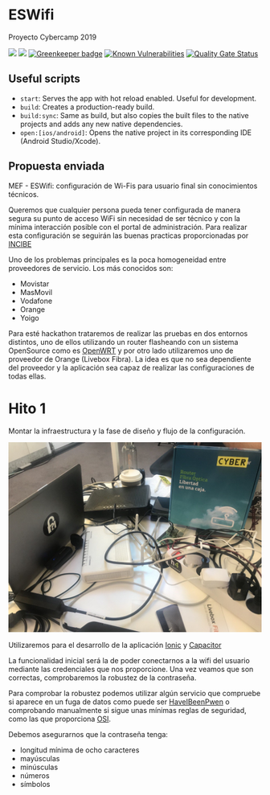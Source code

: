 # ESWifi

Proyecto Cybercamp 2019

![](https://github.com/MEFS2019/ESWifi/workflows/Android%20CI/badge.svg)
![](https://github.com/MEFS2019/ESWifi/workflows/APK%20lint%20analysis/badge.svg)
[![Greenkeeper badge](https://badges.greenkeeper.io/MEFS2019/ESWifi.svg)](https://greenkeeper.io/)
[![Known Vulnerabilities](https://snyk.io/test/github/MEFS2019/ESWifi/badge.svg?targetFile=android/app/build.gradle)](https://snyk.io/test/github/MEFS2019/ESWifi?targetFile=android/app/build.gradle)
[![Quality Gate Status](https://sonarcloud.io/api/project_badges/measure?project=MEFS2019_ESWifi&metric=alert_status)](https://sonarcloud.io/dashboard?id=MEFS2019_ESWifi)




## Useful scripts

- `start`: Serves the app with hot reload enabled. Useful for development.
- `build`: Creates a production-ready build.
- `build:sync`: Same as build, but also copies the built files to the native projects and adds any new native dependencies.
- `open:[ios/android]`: Opens the native project in its corresponding IDE (Android Studio/Xcode).

## Propuesta enviada

MEF - ESWifi: configuración de Wi-Fis para usuario final sin conocimientos técnicos.

Queremos que cualquier persona pueda tener configurada de manera segura su punto de acceso WiFi sin necesidad de ser técnico y con la mínima interacción posible con el portal de administración. Para realizar esta configuración se seguirán las buenas practicas proporcionadas por [INCIBE](https://www.incibe.es/sites/default/files/contenidos/guias/doc/guia-de-seguridad-en-redes-wifi.pdf)

Uno de los problemas principales es la poca homogeneidad entre proveedores de servicio. Los más conocidos son:
- Movistar
- MasMovil
- Vodafone
- Orange
- Yoigo

Para esté hackathon trataremos de realizar las pruebas en dos entornos distintos, uno de ellos utilizando un router flasheando con un sistema OpenSource como es [OpenWRT](https://openwrt.org/) y por otro lado utilizaremos uno de proveedor de Orange (Livebox Fibra). La idea es que no sea dependiente del proveedor y la aplicación sea capaz de realizar las configuraciones de todas ellas.

# Hito 1

Montar la infraestructura y la fase de diseño y flujo de la configuración.

![Componentes](/Imagenes/Inicio.jpg)

Utilizaremos para el desarrollo de la aplicación [Ionic](https://ionicframework.com/) y [Capacitor](https://capacitor.ionicframework.com/)

La funcionalidad inicial será la de poder conectarnos a la wifi del usuario mediante las credenciales que nos proporcione. Una vez veamos que son correctas, comprobaremos la robustez de la contraseña.

Para comprobar la robustez podemos utilizar algún servicio que compruebe si aparece en un fuga de datos como puede ser [HaveIBeenPwen](https://haveibeenpwned.com/API/v3#PwnedPasswords) o comprobando manualmente si sigue unas mínimas reglas de seguridad, como las que proporciona [OSI](https://www.osi.es/es/contrasenas#robustas).

Debemos asegurarnos que la contraseña tenga:

- longitud mínima de ocho caracteres
- mayúsculas
- minúsculas
- números
- símbolos
